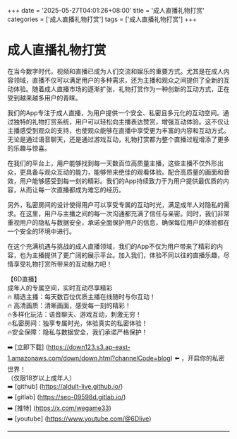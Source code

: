 +++
date = '2025-05-27T04:01:26+08:00'
title = '成人直播礼物打赏'
categories = ['成人直播礼物打赏']
tags = ['成人直播礼物打赏']
+++

# 成人直播礼物打赏

在当今数字时代，视频和直播已成为人们交流和娱乐的重要方式。尤其是在成人内容领域，直播不仅可以满足用户的多种需求，还为主播和观众之间提供了全新的互动体验。随着成人直播市场的逐渐扩张，礼物打赏作为一种创新的互动方式，正在受到越来越多用户的青睐。

我们的App专注于成人直播，为用户提供一个安全、私密且多元化的互动空间。通过独特的礼物打赏系统，用户可以轻松向主播表达赞赏，增强互动体验。这不仅让主播感受到观众的支持，也使观众能够在直播中享受更为丰富的内容和互动方式。无论是通过语音聊天，还是通过游戏互动，礼物打赏都为整个直播过程增添了更多的乐趣与惊喜。

在我们的平台上，用户能够找到每一天数百位高质量主播，这些主播不仅外形出众，更具备与观众互动的能力，能够带来绝佳的观看体验。配合高质量的画面和音效，用户能够感受到每一刻的精彩。我们的App持续致力于为用户提供最优质的内容，从而让每一次直播都成为难忘的经历。

另外，私密房间的设计使得用户可以享受专属的互动时光，满足成年人对隐私的需求。在这里，用户与主播之间的每一次沟通都充满了信任与亲密。同时，我们非常重视用户的隐私与数据安全，承诺全面保护用户的信息，确保每位用户的体验都在一个安全的环境中进行。

在这个充满机遇与挑战的成人直播领域，我们的App不仅为用户带来了精彩的内容，也为主播提供了更广阔的展示平台。加入我们，体验不同以往的直播乐趣，尽情享受礼物打赏所带来的互动魅力吧！

【6D直播】  
成年人的专属空间，实时互动尽享精彩  
🔥 精选主播：每天数百位优质主播在线随时与你互动！  
🔥 高清画质：清晰画面，感受每一刻的精彩！  
🔥多样化玩法：语音聊天、游戏互动，刺激无穷！  
🔥私密房间：独享专属时光，体验真实的私密体验！  
🔥安全保障：隐私与数据安全，我们承诺严格保护！

➡️ [立即下载] (https://down123.s3.ap-east-1.amazonaws.com/down/down.html?channelCode=blog) ⬅️ ，开启你的私密世界！  
（仅限18岁以上成年人）  
➡️ [github] (https://aldult-live.github.io/)  
➡️ [gitlab] (https://seo-09598d.gitlab.io/)  
➡️ [推特] (https://x.com/wegame33)  
➡️ [youtube] (https://www.youtube.com/@6Dlive)  

---
